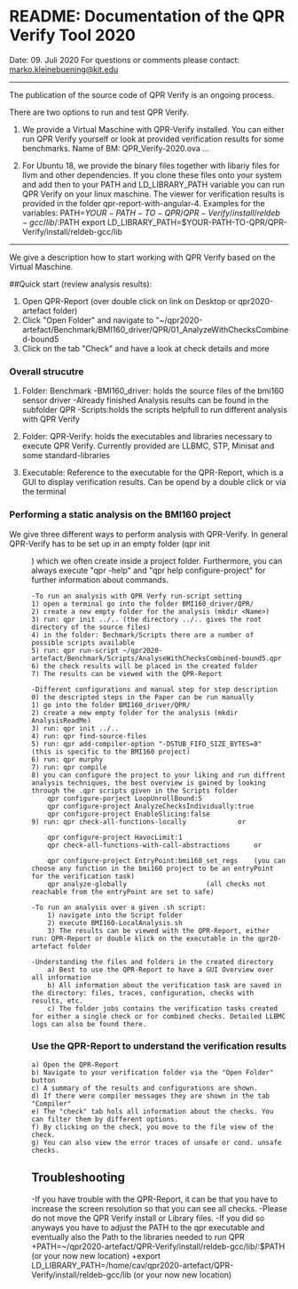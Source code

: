 # README: Documentation of the QPR Verify Tool 2020

Date: 09. Juli 2020
For questions or comments please contact: marko.kleinebuening@kit.edu

---
The publication of the source code of QPR Verify is an ongoing process. 

There are two options to run and test QPR Verify.

1) We provide a Virtual Maschine with QPR-Verify installed. You can either run QPR Verify yourself or look at provided verification results for some benchmarks.
	Name of BM: QPR_Verify-2020.ova
	...

2) For Ubuntu 18, we provide the binary files together with libariy files for llvm and other dependencies. If you clone these files onto your system and add then to your PATH and LD_LIBRARY_PATH variable you can run QPR Verify on your linux maschine. The viewer for verification results is provided in the folder qpr-report-with-angular-4.
Examples for the variables: 
 	PATH=$YOUR-PATH-TO-QPR/QPR-Verify/install/reldeb-gcc/lib/:$PATH
	export LD_LIBRARY_PATH=$YOUR-PATH-TO-QPR/QPR-Verify/install/reldeb-gcc/lib

---

We give a description how to start working with QPR Verify based on the Virtual Maschine.

##Quick start (review analysis results):
1) Open QPR-Report (over double click on link on Desktop or qpr2020-artefact folder)
2) Click "Open Folder" and navigate to "~/qpr2020-artefact/Benchmark/BMI160_driver/QPR/01_AnalyzeWithChecksCombined-bound5
3) Click on the tab "Check" and have a look at check details and more

### Overall strucutre
1. Folder: Benchmark
	-BMI160_driver: holds the source files of the bmi160 sensor driver
		-Already finished Analysis results can be found in the subfolder QPR
	-Scripts:holds the scripts helpfull to run different analysis with QPR Verify	

2. Folder: QPR-Verify: holds the executables and libraries necessary to execute QPR Verify. Currently provided are LLBMC, STP, Minisat and some standard-libraries

3. Executable: Reference to the executable for the QPR-Report, which is a GUI to display verification results. Can be opend by a double click or via the terminal 
		 

### Performing a static analysis on the BMI160 project
We give three different ways to perform analysis with QPR-Verify. In general QPR-Verify has to be set up in an empty folder (qpr init <dir>) which we often create inside a project folder. Furthermore, you can always execute "qpr -help" and "qpr help configure-project" for further information about commands.

	-To run an analysis with QPR Verfy run-script setting
	1) open a terminal go into the folder BMI160_driver/QPR/
	2) create a new empty folder for the analysis (mkdir <Name>)
	3) run: qpr init ../.. (the directory ../.. gives the root directory of the source files)
	4) in the folder: Bechmark/Scripts there are a number of possible scripts available
	5) run: qpr run-script ~/qpr2020-artefact/Benchmark/Scripts/AnalyseWithChecksCombined-bound5.qpr
	6) the check results will be placed in the created folder
	7) The results can be viewed with the QPR-Report

	-Different configurations and manual step for step description
	0) the descripted steps in the Paper can be run manually
	1) go into the folder BMI160_driver/QPR/
	2) create a new empty folder for the analysis (mkdir AnalysisReadMe)
	3) run: qpr init ../..
	4) run: qpr find-source-files
	5) run: qpr add-compiler-option "-DSTUB_FIFO_SIZE_BYTES=8"  (this is specific to the BMI160 project)
	6) run: qpr murphy
	7) run: qpr compile
	8) you can configure the project to your liking and run diffrent analysis techniques, the best overview is gained by looking through the .qpr scripts given in the Scripts folder 
		qpr configure-porject LoopUnrollBound:5
		qpr configure-project AnalyzeChecksIndividually:true
		qpr configure-project EnableSlicing:false
	9) run: qpr check-all-functions-locally 			or

		qpr configure-project HavocLimit:1
		qpr check-all-functions-with-call-abstractions		or

		qpr configure-project EntryPoint:bmi160_set_regs	(you can choose any function in the bmi160 project to be an entryPoint for the verification task)
		qpr analyze-globally  					(all checks not reachable from the entryPoint are set to safe)

	-To run an analysis over a given .sh script:
		1) navigate into the Script folder
		2) execute BMI160-LocalAnalysis.sh
		3) The results can be viewed with the QPR-Report, either run: QPR-Report or double klick on the executable in the qpr20-artefact folder

	-Understanding the files and folders in the created directory
		a) Best to use the QPR-Report to have a GUI Overview over all information
		b) All information about the verification task are saved in the directory: files, traces, configuration, checks with results, etc. 
		c) The folder jobs contains the verification tasks created for either a single check or for combined checks. Detailed LLBMC logs can also be found there.

### Use the QPR-Report to understand the verification results
	a) Open the QPR-Report 
	b) Navigate to your verification folder via the "Open Folder" button
	c) A summary of the results and configurations are shown.
	d) If there were compiler messages they are shown in the tab "Compiler"
	e) The "check" tab hols all information about the checks. You can filter them by different options.
	f) By clicking on the check, you move to the file view of the check.
	g) You can also view the error traces of unsafe or cond. unsafe checks.

## Troubleshooting
-If you have trouble with the QPR-Report, it can be that you have to increase the screen resolution so that you can see all checks.
-Please do not move the QPR Verify install or Library files. 
-If you did so anyways you have to adjust the PATH to the qpr executable and eventually also the Path to the libraries needed to run QPR
	+PATH=~/qpr2020-artefact/QPR-Verify/install/reldeb-gcc/lib/:$PATH (or your now new location)
	+export LD_LIBRARY_PATH=/home/cav/qpr2020-artefact/QPR-Verify/install/reldeb-gcc/lib (or your now new location)

